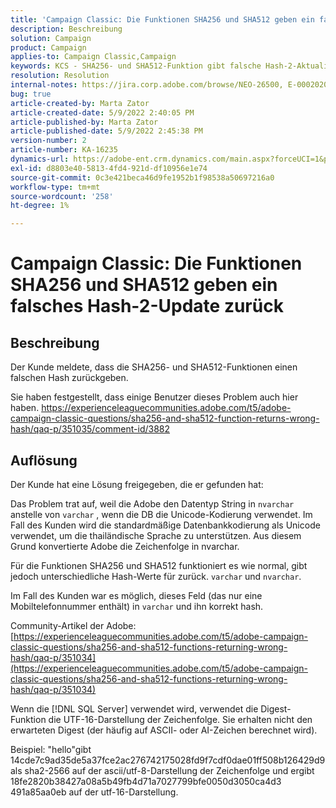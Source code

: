 ```yaml
---
title: 'Campaign Classic: Die Funktionen SHA256 und SHA512 geben ein falsches Hash-2-Update zurück'
description: Beschreibung
solution: Campaign
product: Campaign
applies-to: Campaign Classic,Campaign
keywords: KCS - SHA256- und SHA512-Funktion gibt falsche Hash-2-Aktualisierung zurück
resolution: Resolution
internal-notes: https://jira.corp.adobe.com/browse/NEO-26500, E-000202021, E-000148142
bug: true
article-created-by: Marta Zator
article-created-date: 5/9/2022 2:40:05 PM
article-published-by: Marta Zator
article-published-date: 5/9/2022 2:45:38 PM
version-number: 2
article-number: KA-16235
dynamics-url: https://adobe-ent.crm.dynamics.com/main.aspx?forceUCI=1&pagetype=entityrecord&etn=knowledgearticle&id=cac10be5-a5cf-ec11-a7b5-0022480a8e40
exl-id: d8803e40-5813-4fd4-921d-df10956e1e74
source-git-commit: 0c3e421beca46d9fe1952b1f98538a50697216a0
workflow-type: tm+mt
source-wordcount: '258'
ht-degree: 1%

---
```


# Campaign Classic: Die Funktionen SHA256 und SHA512 geben ein falsches Hash-2-Update zurück

## Beschreibung


Der Kunde meldete, dass die SHA256- und SHA512-Funktionen einen falschen Hash zurückgeben.

Sie haben festgestellt, dass einige Benutzer dieses Problem auch hier haben.
https://experienceleaguecommunities.adobe.com/t5/adobe-campaign-classic-questions/sha256-and-sha512-function-returns-wrong-hash/qaq-p/351035/comment-id/3882


## Auflösung


Der Kunde hat eine Lösung freigegeben, die er gefunden hat:

Das Problem trat auf, weil die Adobe den Datentyp String in `nvarchar` anstelle von `varchar` , wenn die DB die Unicode-Kodierung verwendet.
Im Fall des Kunden wird die standardmäßige Datenbankkodierung als Unicode verwendet, um die thailändische Sprache zu unterstützen. Aus diesem Grund konvertierte Adobe die Zeichenfolge in nvarchar.

Für die Funktionen SHA256 und SHA512 funktioniert es wie normal, gibt jedoch unterschiedliche Hash-Werte für zurück. `varchar` und `nvarchar`.

Im Fall des Kunden war es möglich, dieses Feld (das nur eine Mobiltelefonnummer enthält) in `varchar` und ihn korrekt hash.

Community-Artikel der Adobe:
[https://experienceleaguecommunities.adobe.com/t5/adobe-campaign-classic-questions/sha256-and-sha512-functions-returning-wrong-hash/qaq-p/351034](https://experienceleaguecommunities.adobe.com/t5/adobe-campaign-classic-questions/sha256-and-sha512-functions-returning-wrong-hash/qaq-p/351034)



Wenn die [!DNL SQL Server] verwendet wird, verwendet die Digest-Funktion die UTF-16-Darstellung der Zeichenfolge. Sie erhalten nicht den erwarteten Digest (der häufig auf ASCII- oder AI-Zeichen berechnet wird).

Beispiel: &quot;hello&quot;gibt 14cde7c9ad35de5a37fce2ac276742175028fd9f7cdf0dae01ff508b126429d9 als sha2-2566 auf der ascii/utf-8-Darstellung der Zeichenfolge und ergibt 18fe2820b38427a08a5b49fb4d71a7027799bfe0050d3050ca4d3 491a85aa0eb auf der utf-16-Darstellung.
